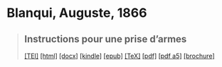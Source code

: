 # Blanqui, Auguste, 1866

> ## Instructions pour une prise d’armes
>  <a title="Source XML/TEI" class="mime48 tei" href="https://hurlus.github.io/tei/blanqui1866_prise-armes.xml">[TEI]</a>  <a title="HTML une page" class="mime48 html" href="https://hurlus.github.io/blanqui1866_prise-armes/blanqui1866_prise-armes.html">[html]</a>  <a title="Bureautique (LibreOffice, MS.Word)" class="mime48 docx" href="https://hurlus.github.io/blanqui1866_prise-armes/blanqui1866_prise-armes.docx">[docx]</a>  <a title="Amazon.kindle" class="mime48 mobi" href="https://hurlus.github.io/blanqui1866_prise-armes/blanqui1866_prise-armes.mobi">[kindle]</a>  <a title="EPUB, pour liseuses et téléphones" class="mime48 epub" href="https://hurlus.github.io/blanqui1866_prise-armes/blanqui1866_prise-armes.epub">[epub]</a>  <a title="LaTeX" class="mime48 tex" href="https://hurlus.github.io/blanqui1866_prise-armes/blanqui1866_prise-armes.tex">[TeX]</a>  <a title="PDF à imprimer, A4 2 colonnes" class="mime48 pdf" href="https://hurlus.github.io/blanqui1866_prise-armes/blanqui1866_prise-armes.pdf">[pdf]</a>  <a title="PDF à lire, A5 une colonne" class="mime48 a5" href="https://hurlus.github.io/blanqui1866_prise-armes/blanqui1866_prise-armes_a5.pdf">[pdf a5]</a>  <a title="Brochure à agrafer, pdf imposé pour imprimante recto/verso" class="mime48 brochure" href="https://hurlus.github.io/blanqui1866_prise-armes/blanqui1866_prise-armes_brochure.pdf">[brochure]</a> 
